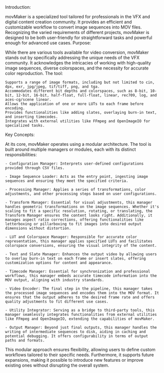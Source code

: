 Introduction:

movMaker is a specialized tool tailored for professionals in the VFX and digital content creation community. It provides an efficient and customizable workflow to convert image sequences into MOV files. Recognizing the varied requirements of different projects, movMaker is designed to be both user-friendly for straightforward tasks and powerful enough for advanced use cases.
Purpose:

While there are various tools available for video conversion, movMaker stands out by specifically addressing the unique needs of the VFX community. It acknowledges the intricacies of working with high-quality image sequences, diverse colorspaces, and the necessity for accurate color reproduction. The tool:

    Supports a range of image formats, including but not limited to cin, dpx, exr, jpg/jpeg, tif/tiff, png, and tga.
    Accommodates different bit depths and colorspaces, such as 8-bit, 10-bit, 12-bit, 16-bit, half-float, full-float, linear, rec709, log, and aces-cg/scene linear.
    Allows the application of one or more LUTs to each frame before encoding.
    Provides functionalities like adding slates, overlaying burn-in text, and inserting timecodes.
    Integrates with external utilities like FFmpeg and OpenImageIO for specialized tasks.

Key Concepts:

At its core, movMaker operates using a modular architecture. The tool is built around multiple managers or modules, each with its distinct responsibilities:

    - Configuration Manager: Interprets user-defined configurations provided through CSV files.
    
    - Image Sequence Loader: Acts as the entry point, ingesting image sequences and ensuring they meet the specified criteria.
    
    - Processing Manager: Applies a series of transformations, color adjustments, and other processing steps based on user configurations.
    
    - Transform Manager: Essential for visual adjustments, this manager handles geometric transformations on the image sequences. Whether it's scaling to fit a specific resolution, rotating, or translating, the Transform Manager ensures the content looks right. Additionally, it manages aspect ratio corrections, offering functionalities like letterboxing or pillarboxing to fit images into desired output dimensions without distortion.

    - LUT and Colorspace Manager: Responsible for accurate color representation, this manager applies specified LUTs and facilitates colorspace conversions, ensuring the visual integrity of the content.

    - Text and Slate Manager: Enhances the output video by allowing users to overlay burn-in text on each frame or insert slates, offering customization options for content and appearance.

    - Timecode Manager: Essential for synchronization and professional workflows, this manager embeds accurate timecode information into the MOV output, aligning with industry standards.

    - Video Encoder: The final step in the pipeline, this manager takes the processed image sequences and encodes them into the MOV format. It ensures that the output adheres to the desired frame rate and offers quality adjustments to fit different use cases.

    - Utility Integrator: Serving as a bridge to third-party tools, this manager seamlessly integrates functionalities from external utilities like FFmpeg and OpenImageIO, extending the capabilities of movMaker.

    - Output Manager: Beyond just final outputs, this manager handles the writing of intermediate sequences to disk, aiding in caching and potential debugging. It offers configurability in terms of output paths and formats.



This modular approach ensures flexibility, allowing users to define custom workflows tailored to their specific needs. Furthermore, it supports future expansions, making it possible to introduce new features or improve existing ones without disrupting the overall system.